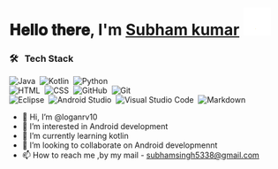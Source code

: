 
<!---
loganrv10/loganrv10 is a ✨ special ✨ repository because its `README.md` (this file) appears on your GitHub profile.
You can click the Preview link to take a look at your changes.
--->
<h1> 𝐇𝐞𝐥𝐥𝐨 𝐭𝐡𝐞𝐫𝐞, I'm <a href="https://subham.dorik.io/">Subham kumar</a>
    <img src="https://github.com/Kathryn-Jie/Kathryn-Jie/blob/main/wave.gif" width="50px"/>
    </h1>
   

 

### 🛠 &nbsp; Tech Stack
  ![Java](https://img.shields.io/badge/-Java-05122A?style=flat&logo=java&logoColor=F89820)&nbsp;
  ![Kotlin](https://img.shields.io/badge/-Kotlin-05122A?style=flat&logo=kotlin&logoColor=766DB2)&nbsp;
  ![Python](https://img.shields.io/badge/-Python-05122A?style=flat&logo=python&logoColor=FFE873)&nbsp;\
  ![HTML](https://img.shields.io/badge/-HTML-05122A?style=flat&logo=HTML5)&nbsp;
  ![CSS](https://img.shields.io/badge/-CSS-05122A?style=flat&logo=CSS3&logoColor=1572B6)&nbsp;
  ![GitHub](https://img.shields.io/badge/-GitHub-05122A?style=flat&logo=github)&nbsp;
  ![Git](https://img.shields.io/badge/-Git-05122A?style=flat&logo=git)&nbsp;\
  ![Eclipse](https://img.shields.io/badge/-Eclipse-05122A?style=flat&logo=eclipse-ide&logoColor=2C2255)&nbsp;
  ![Android Studio](https://img.shields.io/badge/-Android%20Studio-05122A?style=flat&logo=android-studio&logoColor=3DDC84)&nbsp;
  ![Visual Studio Code](https://img.shields.io/badge/-Visual%20Studio%20Code-05122A?style=flat&logo=visual-studio-code&logoColor=007ACC)&nbsp;
  ![Markdown](https://img.shields.io/badge/-Markdown-05122A?style=flat&logo=markdown)&nbsp;


- 👋 Hi, I’m @loganrv10
- 👀 I’m interested in Android development
- 🌱 I’m currently learning kotlin
- 💞️ I’m looking to collaborate on Android developmennt
- 📫 How to reach me ,by my mail - subhamsingh5338@gmail.com

